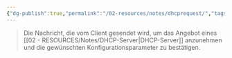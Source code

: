```yaml
---
{"dg-publish":true,"permalink":"/02-resources/notes/dhcprequest/","tags":["netzwerk/protocol"],"noteIcon":"","updated":"2024-08-02T01:52:19.046+02:00"}
---
```


>Die Nachricht, die vom Client gesendet wird, um das Angebot eines [[02 - RESOURCES/Notes/DHCP-Server\|DHCP-Server]] anzunehmen und die gewünschten Konfigurationsparameter zu bestätigen.